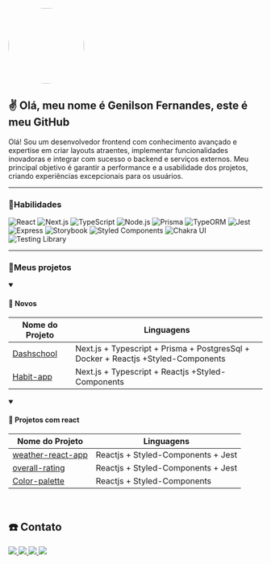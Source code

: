 
 <img
  style="width: 150px;height: 150px; display: inline-block;border-radius: 73px;"
  src="https://thumbs.gfycat.com/BadBeneficialCrow-size_restricted.gif" />

<h2>✌️ Olá, meu nome é Genilson Fernandes, este é meu GitHub</h2>


<p>
 Olá! Sou um desenvolvedor frontend com conhecimento avançado e expertise em criar layouts atraentes, implementar funcionalidades inovadoras e integrar com sucesso o backend e serviços externos. Meu principal objetivo é garantir a performance e a usabilidade dos projetos, criando experiências excepcionais para os usuários.
</p>
<hr />
<div>
 <h3>📌Habilidades </h3>
  <img src="https://img.shields.io/badge/React-20232A?style=for-the-badge&logo=react&logoColor=61DAFB" alt="React">
  <img src="https://img.shields.io/badge/Next.js-000000?style=for-the-badge&logo=next-dot-js&logoColor=white" alt="Next.js">
  <img src="https://img.shields.io/badge/TypeScript-007ACC?style=for-the-badge&logo=typescript&logoColor=white" alt="TypeScript">
  <img src="https://img.shields.io/badge/Node.js-43853D?style=for-the-badge&logo=node-dot-js&logoColor=white" alt="Node.js">
  <img src="https://img.shields.io/badge/Prisma-1B222D?style=for-the-badge&logo=prisma&logoColor=white" alt="Prisma">
  <img src="https://img.shields.io/badge/TypeORM-FE0902?style=for-the-badge&logo=typeorm&logoColor=white" alt="TypeORM">
  <img src="https://img.shields.io/badge/Jest-C21325?style=for-the-badge&logo=jest&logoColor=white" alt="Jest">
  <img src="https://img.shields.io/badge/Express-000000?style=for-the-badge&logo=express&logoColor=white" alt="Express">
  <img src="https://img.shields.io/badge/Storybook-FF4785?style=for-the-badge&logo=storybook&logoColor=white" alt="Storybook">
  <img src="https://img.shields.io/badge/Styled_Components-DB7093?style=for-the-badge&logo=styled-components&logoColor=white" alt="Styled Components">
  <img src="https://img.shields.io/badge/Chakra_UI-319795?style=for-the-badge&logo=chakra-ui&logoColor=white" alt="Chakra UI">
  <img src="https://img.shields.io/badge/Testing_Library-E33332?style=for-the-badge&logo=testing-library&logoColor=white" alt="Testing Library">
</div>
  
  <hr />
  <h3>📌Meus projetos </h3>
 
 <details open>
  <summary><h4>🚩 Novos </h4></summary>
  
  | Nome do Projeto | Linguagens |
  |------|-------|
  | [Dashschool](https://github.com/geniilsonfernandes/dashschool) | Next.js + Typescript + Prisma + PostgresSql + Docker + Reactjs +Styled-Components
  | [Habit-app](https://github.com/geniilsonfernandes/habbit-app) | Next.js + Typescript + Reactjs +Styled-Components
  
</details> 

<details open>
  <summary><h4>🚩 Projetos com react</h4></summary>
  
  | Nome do Projeto | Linguagens |
  |------|-------|
  | [weather-react-app](https://github.com/geniilsonfernandes/weather-react-app) | Reactjs + Styled-Components + Jest
  | [overall-rating](https://github.com/geniilsonfernandes/overall-rating) | Reactjs + Styled-Components + Jest
  | [Color-palette](https://github.com/geniilsonfernandes/color-palette) | Reactjs + Styled-Components
  
  
</details> 
  
 <br />
 
  <h2>☎️ Contato </h2>
<div style="display: inline;">
  <a href="https://www.instagram.com/geecods/" target="_blank">
    <img
    src="https://img.shields.io/badge/-Instagram-%23E4405F?style=for-the-badge&logo=instagram&logoColor=white"
    target="_blank">
  </a>
  <a href="mailto:geniilsonfernandes@gmail.com">
    <img
    src="https://img.shields.io/badge/-Gmail-%23333?style=for-the-badge&logo=gmail&logoColor=white"
    target="_blank">
  </a>
  <a href="https://www.linkedin.com/in/genilson-fernandes/" target="_blank">
    <img
    src="https://img.shields.io/badge/-LinkedIn-%230077B5?style=for-the-badge&logo=linkedin&logoColor=white"
    target="_blank">
  </a>
  <a href="https://api.whatsapp.com/send?phone=5522996021627" target="_blank">
    <img
    src="https://img.shields.io/badge/-WhatsApp-%25D366?style=for-the-badge&logo=whatsapp&logoColor=white"
    target="_blank">
  </a>
</div>

  
  
